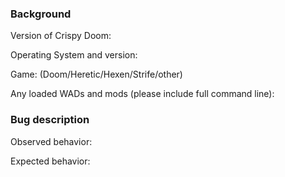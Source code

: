 <!--
  Thank you for reporting a bug in Crispy Doom. Please complete
  the following template so that we can better diagnose the source
  of your problem.
-->

### Background

Version of Crispy Doom:

Operating System and version:

Game: (Doom/Heretic/Hexen/Strife/other)

Any loaded WADs and mods (please include full command line):

### Bug description

Observed behavior:

Expected behavior:


